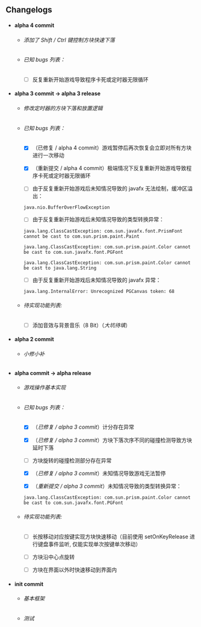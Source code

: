 

## Changelogs

* #### alpha 4 commit

    * ###### 添加了 Shift / Ctrl 键控制方块快速下落
    
    * ###### 已知 bugs 列表：
    
        - [ ] 反复重新开始游戏导致程序卡死或定时器无限循环

* #### alpha 3 commit -> alpha 3 release

    * ###### 修改定时器的方块下落和放置逻辑
    
    * ###### 已知 bugs 列表：
    
        - [x] （已修复 / alpha 4 commit）游戏暂停后再次恢复会立即对所有方块进行一次移动
    
        - [x] （重新提交 / alpha 4 commit）极端情况下反复重新开始游戏导致程序卡死或定时器无限循环
    
        - [ ] 由于反复重新开始游戏后未知情况导致的 javafx 无法绘制，缓冲区溢出：
        
        `java.nio.BufferOverFlowException`
        
        - [ ] 由于反复重新开始游戏后未知情况导致的类型转换异常：
        
        `java.lang.ClassCastException: com.sun.javafx.font.PrismFont cannot be cast to com.sun.prism.paint.Paint`
        
        `java.lang.ClassCastException: com.sun.prism.paint.Color cannot be cast to com.sun.javafx.font.PGFont`
        
        `java.lang.ClassCastException: com.sun.prism.paint.Color cannot be cast to java.lang.String`
        
        - [ ] 由于反复重新开始游戏后未知情况导致的 javafx 异常：
        
        `java.lang.InternalError: Unrecognized PGCanvas token: 68`
        
    * ###### 待实现功能列表: 
    
        - [ ] 添加音效与背景音乐（8 Bit）（_大坑待填_）

* #### alpha 2 commit

    * ###### 小修小补

* #### alpha commit -> alpha release
    
    * ###### 游戏操作基本实现
    
    * ###### 已知 bugs 列表：
    
        - [x] （_已修复 / alpha 3 commit_）计分存在异常
        
        - [x] （_已修复 / alpha 3 commit_）方块下落次序不同的碰撞检测导致方块延时下落
        
        - [ ] 方块旋转的碰撞检测部分存在异常
        
        - [x] （_已修复 / alpha 3 commit_）未知情况导致游戏无法暂停
        
        - [x] （_重新提交 / alpha 3 commit_）未知情况导致的类型转换异常：
        
        `java.lang.ClassCastException: com.sun.prism.paint.Color cannot be cast to com.sun.javafx.font.PGFont`
        
    * ###### 待实现功能列表: 
    
        - [ ] 长按移动对应按键实现方块快速移动（目前使用 setOnKeyRelease 进行键盘事件监听, 仅能实现单次按键单次移动）
        
        - [ ] 方块沿中心点旋转
        
        - [ ] 方块在界面以外时快速移动到界面内

* #### init commit

    * ###### 基本框架
    
    * ###### 测试
